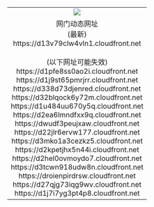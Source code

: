 ﻿<table>
  <tr></tr>
  <tr><td colspan=2 align=center><img src="https://d13v79clw4vln1.cloudfront.net/Up/oGate.jpg" /></td></tr>
  <tr><td colspan=2 align=center>网门动态网址<br/>(最新)
<br>https://d13v79clw4vln1.cloudfront.net
<br/><br/>(以下网址可能失效)
<br>https://d1pfe8ss0ao2i.cloudfront.net
<br>https://d1j9st65pmrjrr.cloudfront.net
<br>https://d338d73djenred.cloudfront.net
<br>https://d32blqock6y72m.cloudfront.net
<br>https://d1u484uu670y5q.cloudfront.net
<br>https://d2ea6lmndfxx9q.cloudfront.net
<br>https://dwudf3peujxaw.cloudfront.net
<br>https://d22jlr6ervw177.cloudfront.net
<br>https://d3mko1a3cezkz5.cloudfront.net
<br>https://d2kpetjhx5n44i.cloudfront.net
<br>https://d2hel0ovmoydo7.cloudfront.net
<br>https://d3tcwn918udw8n.cloudfront.net
<br>https://droienpirdrsw.cloudfront.net
<br>https://d27qjg73iqg9wv.cloudfront.net
<br>https://d1j7i7yg3pt4p8.cloudfront.net
    </td>
  </tr>
</table>
